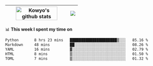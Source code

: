 | <a href="https://github.com/anuraghazra/github-readme-stats"><img width="85%" src="https://github-readme-stats.vercel.app/api?username=kowyo&show_icons=true&hide_border=true&theme=transparent" alt="Kowyo's github stats" /></a> | <a href="https://github.com/anuraghazra/github-readme-stats"><img align="center" src="https://github-readme-stats.vercel.app/api/top-langs/?username=kowyo&exclude_repo=Engineering-Competition-Robot,mobile-robot&hide=c,assembly,shaderlab,hlsl,mathematica,cmake&layout=compact&hide_border=true&theme=transparent" /></a> |
| ------------- | ------------- |

📊 **This week I spent my time on**
<!--START_SECTION:waka-->

```txt
Python       8 hrs 23 mins   █████████████████████▒░░░   85.16 %
Markdown     48 mins         ██░░░░░░░░░░░░░░░░░░░░░░░   08.26 %
YAML         16 mins         ▓░░░░░░░░░░░░░░░░░░░░░░░░   02.79 %
HTML         8 mins          ▒░░░░░░░░░░░░░░░░░░░░░░░░   01.50 %
TOML         7 mins          ▒░░░░░░░░░░░░░░░░░░░░░░░░   01.32 %
```

<!--END_SECTION:waka-->

